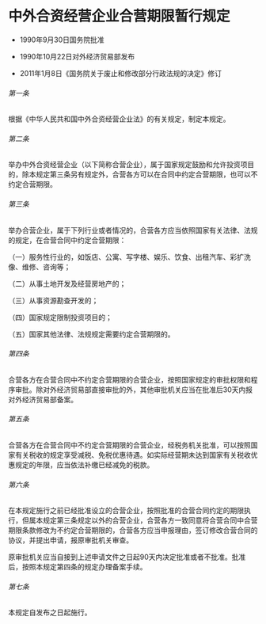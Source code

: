 # 中外合资经营企业合营期限暂行规定

- 1990年9月30日国务院批准

- 1990年10月22日对外经济贸易部发布

- 2011年1月8日《国务院关于废止和修改部分行政法规的决定》修订

<!-- INFO END -->

###### 第一条

根据《中华人民共和国中外合资经营企业法》的有关规定，制定本规定。

###### 第二条

举办中外合资经营企业（以下简称合营企业），属于国家规定鼓励和允许投资项目的，除本规定第三条另有规定外，合营各方可以在合同中约定合营期限，也可以不约定合营期限。

###### 第三条

举办合营企业，属于下列行业或者情况的，合营各方应当依照国家有关法律、法规的规定，在合营合同中约定合营期限：

（一）服务性行业的，如饭店、公寓、写字楼、娱乐、饮食、出租汽车、彩扩洗像、维修、咨询等；

（二）从事土地开发及经营房地产的；

（三）从事资源勘查开发的；

（四）国家规定限制投资项目的；

（五）国家其他法律、法规规定需要约定合营期限的。

###### 第四条

合营各方在合营合同中不约定合营期限的合营企业，按照国家规定的审批权限和程序审批。除对外经济贸易部直接审批的外，其他审批机关应当在批准后30天内报对外经济贸易部备案。

###### 第五条

合营各方在合营合同中不约定合营期限的合营企业，经税务机关批准，可以按照国家有关税收的规定享受减税、免税优惠待遇。如实际经营期未达到国家有关税收优惠规定的年限，应当依法补缴已经减免的税款。

###### 第六条

在本规定施行之前已经批准设立的合营企业，按照批准的合营合同约定的期限执行，但属本规定第三条规定以外的合营企业，合营各方一致同意将合营合同中合营期限条款修改为不约定合营期限的，合营各方应当申报理由，签订修改合营合同的协议，并提出申请，报原审批机关审查。

原审批机关应当自接到上述申请文件之日起90天内决定批准或者不批准。批准后，按照本规定第四条的规定办理备案手续。

###### 第七条

本规定自发布之日起施行。

